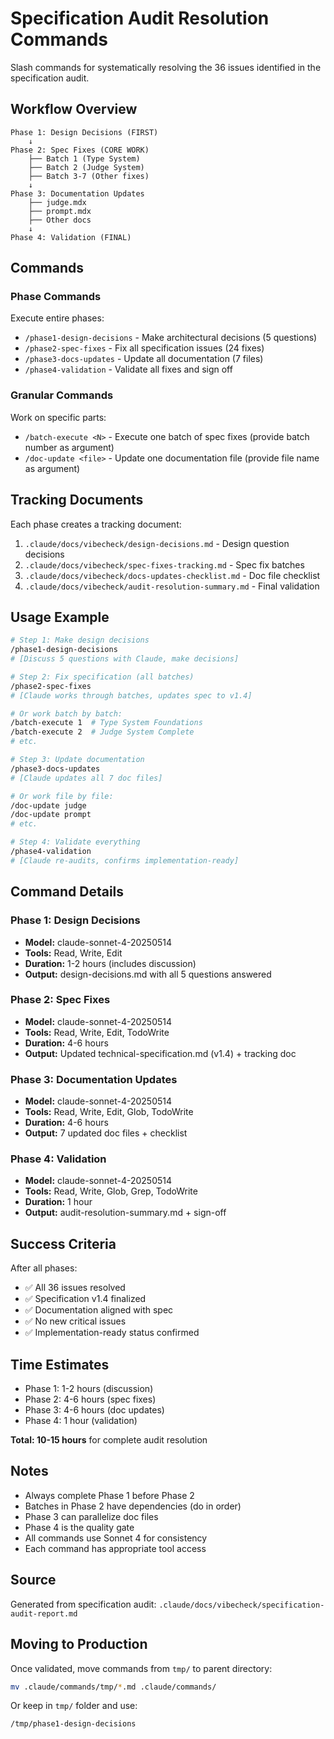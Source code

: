 # Specification Audit Resolution Commands

Slash commands for systematically resolving the 36 issues identified in the specification audit.

## Workflow Overview

```
Phase 1: Design Decisions (FIRST)
    ↓
Phase 2: Spec Fixes (CORE WORK)
    ├── Batch 1 (Type System)
    ├── Batch 2 (Judge System)
    ├── Batch 3-7 (Other fixes)
    ↓
Phase 3: Documentation Updates
    ├── judge.mdx
    ├── prompt.mdx
    ├── Other docs
    ↓
Phase 4: Validation (FINAL)
```

## Commands

### Phase Commands

Execute entire phases:

- `/phase1-design-decisions` - Make architectural decisions (5 questions)
- `/phase2-spec-fixes` - Fix all specification issues (24 fixes)
- `/phase3-docs-updates` - Update all documentation (7 files)
- `/phase4-validation` - Validate all fixes and sign off

### Granular Commands

Work on specific parts:

- `/batch-execute <N>` - Execute one batch of spec fixes (provide batch number as argument)
- `/doc-update <file>` - Update one documentation file (provide file name as argument)

## Tracking Documents

Each phase creates a tracking document:

1. `.claude/docs/vibecheck/design-decisions.md` - Design question decisions
2. `.claude/docs/vibecheck/spec-fixes-tracking.md` - Spec fix batches
3. `.claude/docs/vibecheck/docs-updates-checklist.md` - Doc file checklist
4. `.claude/docs/vibecheck/audit-resolution-summary.md` - Final validation

## Usage Example

```bash
# Step 1: Make design decisions
/phase1-design-decisions
# [Discuss 5 questions with Claude, make decisions]

# Step 2: Fix specification (all batches)
/phase2-spec-fixes
# [Claude works through batches, updates spec to v1.4]

# Or work batch by batch:
/batch-execute 1  # Type System Foundations
/batch-execute 2  # Judge System Complete
# etc.

# Step 3: Update documentation
/phase3-docs-updates
# [Claude updates all 7 doc files]

# Or work file by file:
/doc-update judge
/doc-update prompt
# etc.

# Step 4: Validate everything
/phase4-validation
# [Claude re-audits, confirms implementation-ready]
```

## Command Details

### Phase 1: Design Decisions
- **Model:** claude-sonnet-4-20250514
- **Tools:** Read, Write, Edit
- **Duration:** 1-2 hours (includes discussion)
- **Output:** design-decisions.md with all 5 questions answered

### Phase 2: Spec Fixes
- **Model:** claude-sonnet-4-20250514
- **Tools:** Read, Write, Edit, TodoWrite
- **Duration:** 4-6 hours
- **Output:** Updated technical-specification.md (v1.4) + tracking doc

### Phase 3: Documentation Updates
- **Model:** claude-sonnet-4-20250514
- **Tools:** Read, Write, Edit, Glob, TodoWrite
- **Duration:** 4-6 hours
- **Output:** 7 updated doc files + checklist

### Phase 4: Validation
- **Model:** claude-sonnet-4-20250514
- **Tools:** Read, Write, Glob, Grep, TodoWrite
- **Duration:** 1 hour
- **Output:** audit-resolution-summary.md + sign-off

## Success Criteria

After all phases:
- ✅ All 36 issues resolved
- ✅ Specification v1.4 finalized
- ✅ Documentation aligned with spec
- ✅ No new critical issues
- ✅ Implementation-ready status confirmed

## Time Estimates

- Phase 1: 1-2 hours (discussion)
- Phase 2: 4-6 hours (spec fixes)
- Phase 3: 4-6 hours (doc updates)
- Phase 4: 1 hour (validation)

**Total: 10-15 hours** for complete audit resolution

## Notes

- Always complete Phase 1 before Phase 2
- Batches in Phase 2 have dependencies (do in order)
- Phase 3 can parallelize doc files
- Phase 4 is the quality gate
- All commands use Sonnet 4 for consistency
- Each command has appropriate tool access

## Source

Generated from specification audit: `.claude/docs/vibecheck/specification-audit-report.md`

## Moving to Production

Once validated, move commands from `tmp/` to parent directory:

```bash
mv .claude/commands/tmp/*.md .claude/commands/
```

Or keep in `tmp/` folder and use:
```bash
/tmp/phase1-design-decisions
```
